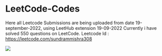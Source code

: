 # LeetCode-Codes

Here all Leetcode Submissions are being uploaded from date 19-september-2022, using LeetHub extension
19-09-2022 Currently i have solved 550 questions on LeetCode.
Leetcode Id : https://leetcode.com/sundrammishra308


![](https://raw.githubusercontent.com/Sundram3008/github-stats/master/generated/overview.svg#gh-dark-mode-only)
